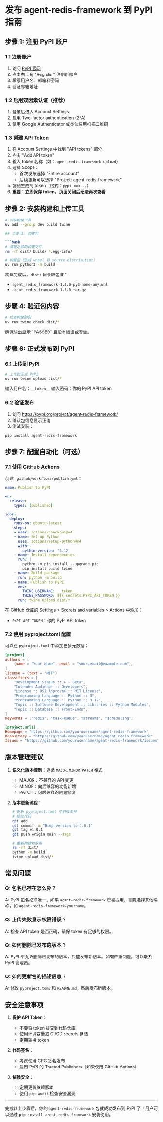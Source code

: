 # 发布 agent-redis-framework 到 PyPI 指南


## 步骤 1: 注册 PyPI 账户

### 1.1 注册账户
1. 访问 [PyPI 官网](https://pypi.org/)
2. 点击右上角 "Register" 注册新账户
3. 填写用户名、邮箱和密码
4. 验证邮箱地址

### 1.2 启用双因素认证（推荐）
1. 登录后进入 Account Settings
2. 启用 Two-factor authentication (2FA)
3. 使用 Google Authenticator 或类似应用扫描二维码

### 1.3 创建 API Token
1. 在 Account Settings 中找到 "API tokens" 部分
2. 点击 "Add API token"
3. 输入 token 名称（如：`agent-redis-framework-upload`）
4. 选择 Scope：
   - 首次发布选择 "Entire account"
   - 后续更新可以选择 "Project: agent-redis-framework"
5. 复制生成的 token（格式：`pypi-xxx...`）
6. **重要：立即保存 token，页面关闭后无法再次查看**

## 步骤 2: 安装构建和上传工具

```bash
# 安装构建工具
uv add --group dev build twine

## 步骤 3: 构建包

```bash
# 清理之前的构建文件
rm -rf dist/ build/ *.egg-info/

# 构建包（生成 wheel 和 source distribution）
uv run python3 -m build
```

构建完成后，`dist/` 目录应包含：
- `agent_redis_framework-1.0.0-py3-none-any.whl`
- `agent_redis_framework-1.0.0.tar.gz`

## 步骤 4: 验证包内容

```bash
# 检查构建的包
uv run twine check dist/*
```

确保输出显示 "PASSED" 且没有错误或警告。


## 步骤 6: 正式发布到 PyPI

### 6.1 上传到 PyPI
```bash
# 上传到正式 PyPI
uv run twine upload dist/*
```

输入用户名：`__token__`
输入密码：你的 PyPI API token

### 6.2 验证发布
1. 访问 https://pypi.org/project/agent-redis-framework/
2. 确认包信息显示正确
3. 测试安装：
```bash
pip install agent-redis-framework
```

## 步骤 7: 配置自动化（可选）

### 7.1 使用 GitHub Actions
创建 `.github/workflows/publish.yml`：

```yaml
name: Publish to PyPI

on:
  release:
    types: [published]

jobs:
  deploy:
    runs-on: ubuntu-latest
    steps:
    - uses: actions/checkout@v4
    - name: Set up Python
      uses: actions/setup-python@v4
      with:
        python-version: '3.12'
    - name: Install dependencies
      run: |
        python -m pip install --upgrade pip
        pip install build twine
    - name: Build package
      run: python -m build
    - name: Publish to PyPI
      env:
        TWINE_USERNAME: __token__
        TWINE_PASSWORD: ${{ secrets.PYPI_API_TOKEN }}
      run: twine upload dist/*
```

在 GitHub 仓库的 Settings > Secrets and variables > Actions 中添加：
- `PYPI_API_TOKEN`：你的 PyPI API token

### 7.2 使用 pyproject.toml 配置
可以在 `pyproject.toml` 中添加更多元数据：

```toml
[project]
authors = [
    {name = "Your Name", email = "your.email@example.com"},
]
license = {text = "MIT"}
classifiers = [
    "Development Status :: 4 - Beta",
    "Intended Audience :: Developers",
    "License :: OSI Approved :: MIT License",
    "Programming Language :: Python :: 3",
    "Programming Language :: Python :: 3.12",
    "Topic :: Software Development :: Libraries :: Python Modules",
    "Topic :: Database :: Front-Ends",
]
keywords = ["redis", "task-queue", "streams", "scheduling"]

[project.urls]
Homepage = "https://github.com/yourusername/agent-redis-framework"
Repository = "https://github.com/yourusername/agent-redis-framework"
Issues = "https://github.com/yourusername/agent-redis-framework/issues"
```

## 版本管理建议

1. **语义化版本控制**：遵循 `MAJOR.MINOR.PATCH` 格式
   - MAJOR：不兼容的 API 变更
   - MINOR：向后兼容的功能新增
   - PATCH：向后兼容的问题修复

2. **版本更新流程**：
   ```bash
   # 更新 pyproject.toml 中的版本号
   # 提交代码
   git add .
   git commit -m "Bump version to 1.0.1"
   git tag v1.0.1
   git push origin main --tags
   
   # 重新构建和发布
   rm -rf dist/
   python -m build
   twine upload dist/*
   ```

## 常见问题

### Q: 包名已存在怎么办？
A: PyPI 包名必须唯一。如果 `agent-redis-framework` 已被占用，需要选择其他名称，如 `agent-redis-framework-yourname`。

### Q: 上传失败显示权限错误？
A: 检查 API token 是否正确，确保 token 有足够的权限。

### Q: 如何删除已发布的版本？
A: PyPI 不允许删除已发布的版本，只能发布新版本。如有严重问题，可以联系 PyPI 管理员。

### Q: 如何更新包的描述信息？
A: 修改 `pyproject.toml` 和 `README.md`，然后发布新版本。

## 安全注意事项

1. **保护 API Token**：
   - 不要将 token 提交到代码仓库
   - 使用环境变量或 CI/CD secrets 存储
   - 定期轮换 token

2. **代码签名**：
   - 考虑使用 GPG 签名发布
   - 启用 PyPI 的 Trusted Publishers（如果使用 GitHub Actions）

3. **依赖安全**：
   - 定期更新依赖版本
   - 使用 `pip-audit` 检查安全漏洞

---

完成以上步骤后，你的 `agent-redis-framework` 包就成功发布到 PyPI 了！用户可以通过 `pip install agent-redis-framework` 安装使用。